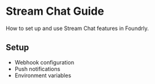 # Stream Chat Guide

How to set up and use Stream Chat features in Foundrly.

## Setup
- Webhook configuration
- Push notifications
- Environment variables
